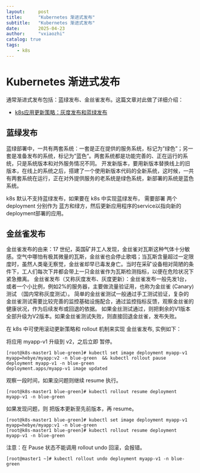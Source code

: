 ```yaml
---
layout:     post
title:      "Kubernetes 渐进式发布"
subtitle:   "Kubernetes 渐进式发布"
date:       2025-04-23
author:     "vxiaozhi"
catalog: true
tags:
    - k8s
---
```


# Kubernetes 渐进式发布

通常渐进式发布包括：蓝绿发布、金丝雀发布。这篇文章对此做了详细介绍：

- [k8s应用更新策略：灰度发布和蓝绿发布](https://www.hebye.com/docs/k8s-roll/k8s-roll-1dd4l55dga9d1)

## 蓝绿发布

蓝绿部署中，一共有两套系统：一套是正在提供的服务系统，标记为”绿色”；另一套是准备发布的系统，标记为”蓝色”。两套系统都是功能完善的、正在运行的系统，只是系统版本和对外服务情况不同。
开发新版本，要用新版本替换线上的旧版本，在线上的系统之后，搭建了一个使用新版本代码的全新系统，这时候，一共有两套系统在运行，正在对外提供服务的老系统是绿色系统，新部署的系统是蓝色系统。

k8s 默认不支持蓝绿发布，如果要在 k8s 中实现蓝绿发布， 需要部署 两个 deployment 分别作为 蓝方和绿方，然后更新应用程序的service以指向新的deployment部署的应用。

## 金丝雀发布

金丝雀发布的由来：17 世纪，英国矿井工人发现，金丝雀对瓦斯这种气体十分敏感。空气中哪怕有极其微量的瓦斯，金丝雀也会停止歌唱；当瓦斯含量超过一定限度时，虽然人类毫无察觉，金丝雀却早已毒发身亡。当时在采矿设备相对简陋的条件下，工人们每次下井都会带上一只金丝雀作为瓦斯检测指标，以便在危险状况下紧急撤离。
金丝雀发布（又称灰度发布、灰度更新）：金丝雀发布一般先发1台，或者一个小比例，例如2%的服务器，主要做流量验证用，也称为金丝雀 (Canary) 测试 （国内常称灰度测试）。
简单的金丝雀测试一般通过手工测试验证，复杂的金丝雀测试需要比较完善的监控基础设施配合，通过监控指标反馈，观察金丝雀的健康状况，作为后续发布或回退的依据。 如果金丝测试通过，则把剩余的V1版本全部升级为V2版本。如果金丝雀测试失败，则直接回退金丝雀，发布失败。

在 k8s 中可使用滚动更新策略和 rollout 机制来实现 金丝雀发布, 实例如下：

将应用 myapp-v1 升级到 v2，之后立即 暂停。
```
[root@k8s-master1 blue-green]# kubectl set image deployment myapp-v1 myapp=hebye/myapp:v2 -n blue-green  && kubectl rollout pause deployment myapp-v1 -n blue-green 
deployment.apps/myapp-v1 image updated
```

观察一段时间，如果没问题则继续 resume 执行。
```
[root@k8s-master1 blue-green]# kubectl rollout resume deployment myapp-v1 -n blue-green 
```

如果发现问题，则 把版本更新至先前版本，再 resume。
```
[root@k8s-master1 blue-green]# kubectl set image deployment myapp-v1 myapp=hebye/myapp:v1 -n blue-green
[root@k8s-master1 blue-green]# kubectl rollout resume deployment myapp-v1 -n blue-green 
```

注意：在 Pause 状态不能调用 rollout undo 回滚，会报错。
```
[root@master1 ~]# kubectl rollout undo deployment myapp-v1 -n blue-green
```
